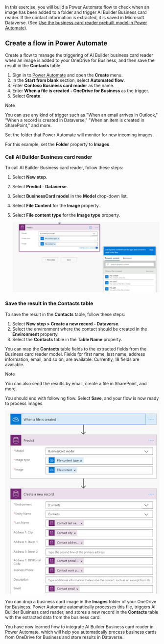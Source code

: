 In this exercise, you will build a Power Automate flow to check when an image has been added to a folder and trigger AI Builder Business card reader. If the contact information is extracted, it is saved in Microsoft Dataverse. (See [Use the business card reader prebuilt model in Power Automate](/ai-builder/flow-business-card-reader/?azure-portal=true)).

## Create a flow in Power Automate

Create a flow to manage the triggering of AI Builder business card reader when an image is added to your OneDrive for Business, and then save the result in the **Contacts** table.

1. Sign in to [Power Automate](https://flow.microsoft.com/?azure-portal=true) and open the **Create** menu.
2. In the **Start from blank** section, select **Automated flow**.
3. Enter **Contoso Business card reader** as the name.
4. Enter **When a file is created - OneDrive for Business** as the trigger.
5. Select **Create**.

> [!NOTE]
> You can use any kind of trigger such as "When an email arrives in Outlook," "When a record is created in Dataverse," "When an item is created in SharePoint," and more.

Set the folder that Power Automate will monitor for new incoming images.

For this example, set the **Folder** property to **Images**.

### Call AI Builder Business card reader

To call AI Builder Business card reader, follow these steps:

1. Select **New step**.
2. Select **Predict - Dataverse**.
3. Select **BusinessCard model** in the **Model** drop-down list.
4. Select **File Content** for the **Image** property.
5. Select **File content type** for the **Image type** property.

    ![Screenshot of the Predict step with Image type and Image options filled in.](../media/image7.png)

### Save the result in the Contacts table

To save the result in the **Contacts** table, follow these steps:

1. Select **New step > Create a new record - Dataverse**.
2. Select the environment where the contact should be created in the **Environment** property.
3. Select the **Contacts** table in the **Table Name** property.

You can map the **Contacts** table fields to the extracted fields from the Business card reader model. Fields for first name, last name, address information, email, and so on, are available. Currently, 18 fields are available.

> [!NOTE]
> You can also send the results by email, create a file in SharePoint, and more.

You should end with following flow. Select **Save**, and your flow is now ready to process images.

![Example of a flow with When a file is created, Predict, and Create a new record steps.](../media/image8.png)

You can drop a business card image in the **Images** folder of your OneDrive for Business. Power Automate automatically processes this file, triggers AI Builder Business card reader, and stores a new record in the **Contacts** table with the extracted data from the business card.

You have now learned how to integrate AI Builder Business card reader in Power Automate, which will help you automatically process business cards from OneDrive for Business and store results in Dataverse.
